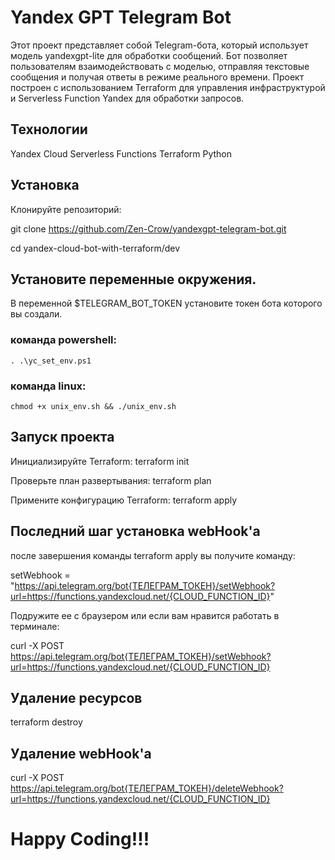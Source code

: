 # Yandex GPT Telegram Bot

Этот проект представляет собой Telegram-бота, который использует модель yandexgpt-lite для обработки сообщений. Бот позволяет пользователям взаимодействовать с моделью, отправляя текстовые сообщения и получая ответы в режиме реального времени. Проект построен с использованием Terraform для управления инфраструктурой и Serverless Function Yandex для обработки запросов.


## Технологии
Yandex Cloud
Serverless Functions
Terraform
Python

## Установка

Клонируйте репозиторий:

git clone https://github.com/Zen-Crow/yandexgpt-telegram-bot.git

cd yandex-cloud-bot-with-terraform/dev

## Установите переменные окружения.

В переменной $TELEGRAM_BOT_TOKEN установите токен бота которого вы создали.

### команда powershell:

    . .\yc_set_env.ps1

### команда linux:

    chmod +x unix_env.sh && ./unix_env.sh


## Запуск проекта

Инициализируйте Terraform:            terraform init

Проверьте план развертывания:         terraform plan

Примените конфигурацию Terraform:     terraform apply


## Последний шаг установка webHook'a

после завершения команды terraform apply вы получите команду:

setWebhook = "https://api.telegram.org/bot{ТЕЛЕГРАМ_ТОКЕН}/setWebhook?url=https://functions.yandexcloud.net/{CLOUD_FUNCTION_ID}"

Подружите ее с браузером или если вам нравится работать в терминале:

curl -X POST https://api.telegram.org/bot{ТЕЛЕГРАМ_ТОКЕН}/setWebhook?url=https://functions.yandexcloud.net/{CLOUD_FUNCTION_ID}


## Удаление ресурсов 

terraform destroy

## Удаление webHook'a

curl -X POST https://api.telegram.org/bot{ТЕЛЕГРАМ_ТОКЕН}/deleteWebhook?url=https://functions.yandexcloud.net/{CLOUD_FUNCTION_ID}


# Happy Coding!!!